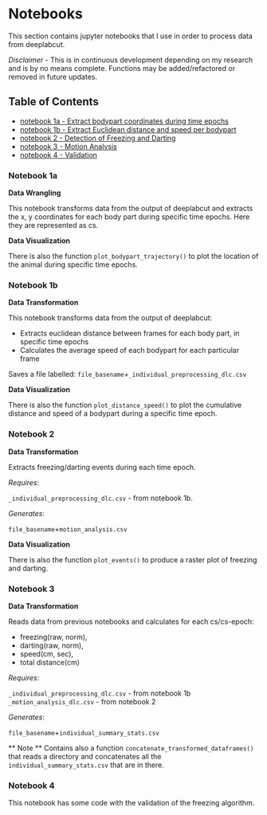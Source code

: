 


# Notebooks


This section contains jupyter notebooks that I use in order to process data from deeplabcut.

*Disclaimer* - This is in continuous development depending on my research and is by no means complete. Functions may be added/refactored or removed in future updates.


## Table of Contents
- [notebook 1a - Extract bodypart coordinates during time epochs](#notebook-1a)
- [notebook 1b - Extract Euclidean distance and speed per bodypart](#notebook-1b)
- [notebook 2 - Detection of Freezing and Darting](#notebook-2)
- [notebook 3 - Motion Analysis](#notebook-3)
- [notebook 4 - Validation](#notebook-4)  

### Notebook 1a

**Data Wrangling**

This notebook transforms data from the output of deeplabcut and extracts the x, y coordinates for each body part during specific time epochs. Here they are represented as cs.

**Data Visualization**

There is also the function `plot_bodypart_trajectory()` to plot the location of the animal during specific time epochs.

### Notebook 1b

**Data Transformation**

This notebook transforms data from the output of deeplabcut:
- Extracts euclidean distance between frames for each body part, in specific time epochs
- Calculates the average speed of each bodypart for each particular frame

Saves a file labelled: `file_basename`+`_individual_preprocessing_dlc.csv`

**Data Visualization**  

There is also the function `plot_distance_speed()` to plot the cumulative distance and speed of a bodypart during a specific time epoch.

### Notebook 2

**Data Transformation**  

Extracts freezing/darting events during each time epoch.

*Requires*:   

`_individual_preprocessing_dlc.csv` - from notebook 1b.

*Generates*:   

`file_basename`+`motion_analysis.csv`

**Data Visualization**  

There is also the function `plot_events()` to produce a raster plot of freezing and darting.

### Notebook 3

**Data Transformation**  

Reads data from previous notebooks and calculates for each cs/cs-epoch:    
- freezing(raw, norm),
- darting(raw, norm),
- speed(cm, sec),
- total distance(cm)

*Requires*:    

`_individual_preprocessing_dlc.csv` - from notebook 1b  
`_motion_analysis_dlc.csv` - from notebook 2

*Generates*:  

`file_basename`+`individual_summary_stats.csv`  

** Note **
Contains also a function `concatenate_transformed_dataframes()` that reads a directory and concatenates all the `individual_summary_stats.csv` that are in there.

### Notebook 4

This notebook has some code with the validation of the freezing algorithm.
